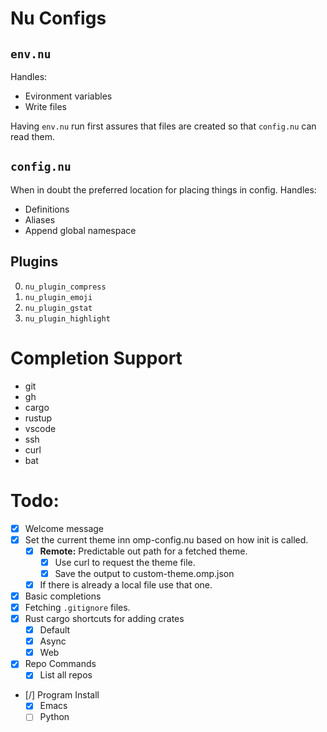 # Nu Configs
## `env.nu`
Handles:
- Evironment variables
- Write files

Having `env.nu` run first assures that files are created so that `config.nu` can read them.

## `config.nu`
When in doubt the preferred location for placing things in config.
Handles:
- Definitions
- Aliases
- Append global namespace

## Plugins
0. `nu_plugin_compress`
1. `nu_plugin_emoji`
2. `nu_plugin_gstat`
3. `nu_plugin_highlight`

# Completion Support
- git
- gh
- cargo
- rustup
- vscode
- ssh
- curl
- bat

# Todo:
- [x] Welcome message
- [x] Set the current theme inn omp-config.nu based on how init is called.
  - [x] **Remote:** Predictable out path for a fetched theme.
    - [x] Use curl to request the theme file.
    - [x] Save the output to custom-theme.omp.json
  - [x] If there is already a local file use that one.
- [x] Basic completions
- [x] Fetching `.gitignore` files.
- [x] Rust cargo shortcuts for adding crates
  - [x] Default
  - [x] Async
  - [x] Web
- [x] Repo Commands
  - [x] List all repos
- [/] Program Install
  - [x] Emacs
  - [ ] Python 